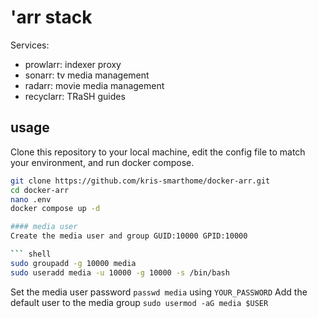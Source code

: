 # 'arr stack
Services:

- prowlarr: indexer proxy
- sonarr: tv media management
- radarr: movie media management
- recyclarr: TRaSH guides 

## usage
Clone this repository to your local machine, edit the config file to match your environment, and run docker compose.

```bash
git clone https://github.com/kris-smarthome/docker-arr.git
cd docker-arr
nano .env
docker compose up -d

#### media user
Create the media user and group GUID:10000 GPID:10000

``` shell
sudo groupadd -g 10000 media
sudo useradd media -u 10000 -g 10000 -s /bin/bash
```

Set the media user password  `passwd media` using `YOUR_PASSWORD`
Add the default user to the media group `sudo usermod -aG media $USER`